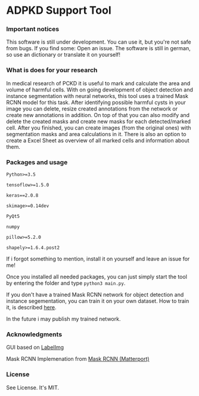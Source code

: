 # ADPKD Support Tool

### Important notices

This software is still under development. You can use it, but you're not safe from bugs. If you find some: Open an issue. The software is still in german, so use an dictionary or translate it on yourself!

### What is does for your research

In medical research of PCKD it is useful to mark and calculate the area and volume of harmful cells. With on going development of object detection and instance segmentation with neural networks, this tool uses a trained Mask RCNN model for this task. After identifying possible harmful cysts in your image you can delete, resize created annotations from the network or create new annotations in addition. On top of that you can also modify and delete the created masks and create new masks for each detected/marked cell. After you finished, you can create images (from the original ones) with segmentation masks and area calculations in it. There is also an option to create a Excel Sheet as overview of all marked cells and information about them.

### Packages and usage

`Python>=3.5`

`tensoflow>=1.5.0`

`keras==2.0.8`

`skimage>=0.14dev`

`PyQt5`

`numpy`

`pillow>=5.2.0`

`shapely>=1.6.4.post2`

If i forgot something to mention, install it on yourself and leave an issue for me! 

Once you installed all needed packages, you can just simply start the tool by entering the folder and type `python3 main.py`. 

If you don't have a trained Mask RCNN network for object detection and instance segementation, you can train it on your own dataset. How to train it, is described [here](https://engineering.matterport.com/splash-of-color-instance-segmentation-with-mask-r-cnn-and-tensorflow-7c761e238b46). 

In the future i may publish my trained network. 

###  Acknowledgments

GUI based on [LabelImg](https://github.com/tzutalin/labelImg)

Mask RCNN Implemenation from [Mask RCNN (Matterport)](https://github.com/matterport/Mask_RCNN)

### License

See License. It's MIT.
